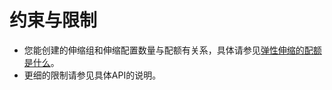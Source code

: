 # 约束与限制<a name="as_02_0104"></a>

-   您能创建的伸缩组和伸缩配置数量与配额有关系，具体请参见[弹性伸缩的配额是什么](https://support.huaweicloud.com/as_faq/as_faq_1902.html)。
-   更细的限制请参见具体API的说明。


